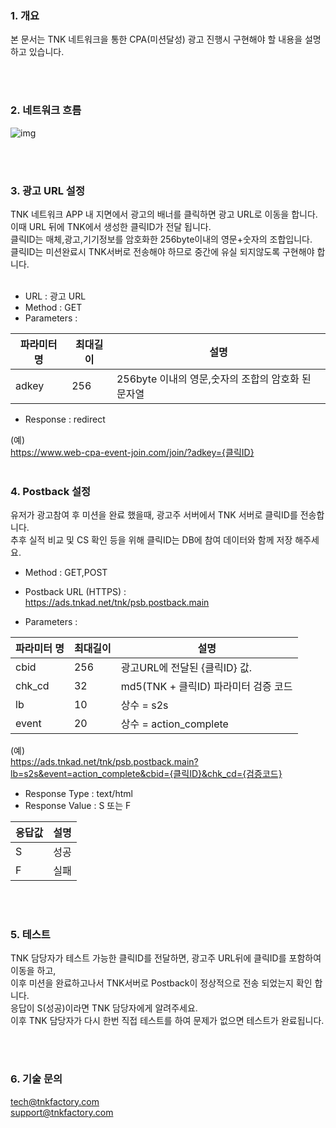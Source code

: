 ### 1. 개요

본 문서는 TNK 네트워크을 통한 CPA(미션달성) 광고 진행시 구현해야 할 내용을 설명하고 있습니다.

<br/><br/>



### 2. 네트워크 흐름

![img](https://cdn4.tnkfactory.com/tnk/shop/12334.jpg)






<br/><br/>



### 3. 광고 URL 설정

 TNK 네트워크 APP 내 지면에서 광고의 배너를 클릭하면 광고 URL로 이동을 합니다.  
 이때 URL 뒤에 TNK에서 생성한 클릭ID가 전달 됩니다.  
 클릭ID는 매체,광고,기기정보를 암호화한 256byte이내의 영문+숫자의 조합입니다.  
 클릭ID는 미션완료시 TNK서버로 전송해야 하므로 중간에 유실 되지않도록 구현해야 합니다.  
  <br/> 
- URL : 광고 URL
- Method : GET
- Parameters :  

| 파라미터 명 | 최대길이 | 설명 |
| --- | --- | --- |
| adkey | 256 | 256byte 이내의 영문,숫자의 조합의 암호화 된 문자열 |

- Response : redirect
  
(예)  
https://www.web-cpa-event-join.com/join/?adkey={클릭ID}
<br/><br/>

### 4. Postback 설정

 유저가 광고참여 후 미션을 완료 했을때, 광고주 서버에서 TNK 서버로 클릭ID를 전송합니다.  
 추후 실적 비교 및 CS 확인 등을 위해 클릭ID는 DB에 참여 데이터와 함께 저장 해주세요.
<br/>

- Method : GET,POST  
- Postback URL (HTTPS) :  
https://ads.tnkad.net/tnk/psb.postback.main  

- Parameters :  

| 파라미터 명 | 최대길이 | 설명 |
| --- | --- | --- |
| cbid | 256 | 광고URL에 전달된 {클릭ID} 값. |
| chk\_cd | 32 | md5(TNK + 클릭ID) 파라미터 검증 코드 |
| lb | 10 | 상수 = s2s |
| event | 20 | 상수 = action\_complete |


(예)  
https://ads.tnkad.net/tnk/psb.postback.main?lb=s2s&event=action_complete&cbid={클릭ID}&chk_cd={검증코드}

- Response Type : text/html  
- Response Value :  S 또는 F

| 응답값 | 설명 |
| --- | --- |
| S | 성공 |
| F | 실패 |

<br/><br/>
### 5. 테스트

 TNK 담당자가 테스트 가능한 클릭ID를 전달하면, 광고주 URL뒤에 클릭ID를 포함하여 이동을 하고,  
 이후 미션을 완료하고나서 TNK서버로 Postback이 정상적으로 전송 되었는지 확인 합니다.   
 응답이 S(성공)이라면 TNK 담당자에게 알려주세요.   
 이후 TNK 담당자가 다시 한번 직접 테스트를 하여 문제가 없으면 테스트가 완료됩니다.  

<br/><br/>
### 6. 기술 문의

tech@tnkfactory.com  
support@tnkfactory.com




